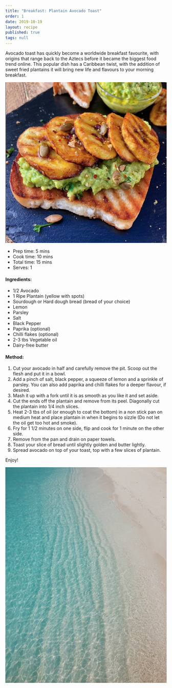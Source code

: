 ```yaml
---
title: "Breakfast: Plantain Avocado Toast"
order: 1
date: 2019-10-19
layout: recipe
published: true
tags: null
---
```

Avocado toast has quickly become a worldwide breakfast favourite, with origins that range back to the Aztecs before it became the biggest food trend online. This popular dish has a Caribbean twist, with the addition of sweet fried plantains it will bring new life and flavours to your morning breakfast.

![Image of toasted bread topped with mashed avocado, plantain and chilli flakes.](../uploads/plantainandavocadotoast.png "Plantain Avocado Toast")

* Prep time: 5 mins
* Cook time: 10 mins
* Total time: 15 mins
* Serves: 1

#### Ingredients: 

* 1/2 Avocado
* 1 Ripe Plantain (yellow with spots)
* Sourdough or Hard dough bread (bread of your choice)
* Lemon
* Parsley
* Salt
* Black Pepper
* Paprika (optional)
* Chilli flakes (optional)
* 2-3 tbs Vegetable oil
* Dairy-free butter

#### Method:

1. Cut your avocado in half and carefully remove the pit. Scoop out the flesh and put it in a bowl.
2. Add a pinch of salt, black pepper, a squeeze of lemon and a sprinkle of parsley. You can also add paprika and chilli flakes for a deeper flavour, if desired.
3. Mash it up with a fork until it is as smooth as you like it and set aside.
4. Cut the ends off the plantain and remove from its peel. Diagonally cut the plantain into 1/4 inch slices.
5. Heat 2-3 tbs of oil (or enough to coat the bottom) in a non stick pan on medium heat and place plantain in when it begins to sizzle (Do not let the oil get too hot and smoke).
6. Fry for 1 1/2 minutes on one side, flip and cook for 1 minute on the other side.
7. Remove from the pan and drain on paper towels.
8. Toast your slice of bread until slightly golden and butter lightly.
9. Spread avocado on top of your toast, top with a few slices of plantain.

Enjoy!

![Blue ocean and white sand](../uploads/oceansand.jpg "Blue ocean and white sand")